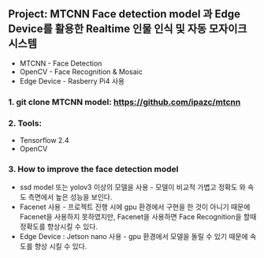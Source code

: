## Project: MTCNN Face detection model 과 Edge Device를 활용한 Realtime 인물 인식 및 자동 모자이크 시스템

* MTCNN - Face Detection
* OpenCV - Face Recognition & Mosaic
* Edge Device - Rasberry Pi4 사용

### 1. git clone MTCNN model: https://github.com/ipazc/mtcnn

### 2. Tools:
* Tensorflow 2.4
* OpenCV 

### 3. How to improve the face detection model

* ssd model 또는 yolov3 이상의 모델을 사용 - 모델이 비교적 가볍고 정확도 와 속도 측면에서 높은 성능을 보인다. 
* Facenet 사용 - 프로젝트 진행 시에 gpu 환경에서 구현을 한 것이 아니기 때문에 Facenet을 사용하지 못하였지만, Facenet을 사용하면 Face Recognition을 할때 정확도를 향상시킬 수 있다. 
* Edge Device : Jetson nano 사용 - gpu 환경에서 모델을 돌릴 수 있기 때문에 속도를 향상 시킬 수 있다.  
